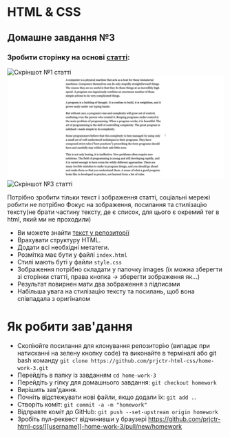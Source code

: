 # HTML & CSS

## Домашне завдання №3

### Зробити сторінку на основі [статті](https://suspilne.media/451896-festival-bouquet-kyiv-stage-u-2023-roci-projde-u-tbilisi/):

![Cкріншот №1 статті](./images/article-1.png)
![Cкріншот №2 статті](./images/article-2.png)
![Cкріншот №3 статті](./images/article-3.png)

Потрібно зробити тільки текст і зображення статті, соціальні мережі робити не потрібно
Фокус на зображення, посилання та стилізацію тексту(не брати частину тексту, де є список, для цього є окремий тег в html, який ми не проходили)

- Ви можете знайти [текст у репозиторії](./content.txt)
- Врахувати структуру HTML.
- Додати всі необхідні метатеги.
- Розмітка має бути у файлі `index.html`
- Стилі мають буті у файли `style.css`
- Зображення потрібно складати у папочку images (їх можна зберегти зі сторінки статті, права кнопка -> зберегти зображення як...)
- Результат повирнен мати два зображення з підписами
- Набільша увага на стилізацію тексту та посилань, щоб вона співпадала з оригіналом

# Як робити зав'дання

- Скопіюйте посилання для клонування репозиторію (випадає при натисканні на зелену кнопку code) та виконайте в терміналі або git bash команду `git clone https://github.com/prjctr-html-css/home-work-3.git`
- Перейдіть в папку із завданням `cd home-work-3`
- Перейдіть у гілку для домашнього завдання: `git checkout homework`
- Вирішить зав'дання.
- Почніть відстежувати нові файли, якщо додали їх: `git add .`.
- Створіть коміт: `git commit -a -m "homework"`
- Відправте коміт до GitHub: `git push --set-upstream origin homework`
- Зробіть пул-реквест відчинивши у браузері https://github.com/prjctr-html-css/[[username]]-home-work-3/pull/new/homework
